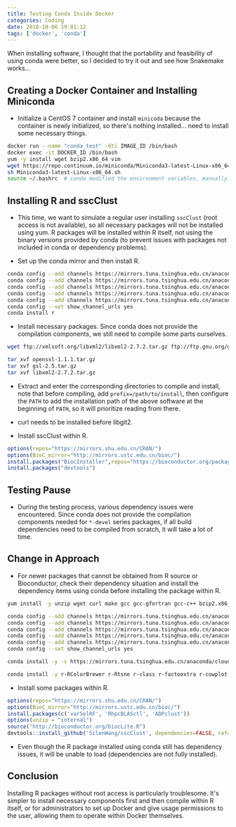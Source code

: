 ```yaml
---
title: Testing Conda Inside Docker
categories: Coding
date: 2018-10-06 19:01:12
tags: ['docker', 'conda']
---
```


When installing software, I thought that the portability and feasibility of using conda were better, so I decided to try it out and see how Snakemake works...

<!-- more -->

## Creating a Docker Container and Installing Miniconda

- Initialize a CentOS 7 container and install `minicoda` because the container is newly initialized, so there's nothing installed... need to install some necessary things.

```bash
docker run --name "conda_test" -dti IMAGE_ID /bin/bash
docker exec -it DOCKER_ID /bin/bash
yum -y install wget bzip2.x86_64 vim
wget https://repo.continuum.io/miniconda/Miniconda3-latest-Linux-x86_64.sh
sh Miniconda3-latest-Linux-x86_64.sh
source ~/.bashrc  # conda modified the environment variables, manually make it effective
```

## Installing R and sscClust

- This time, we want to simulate a regular user installing `sscClust` (root access is not available), so all necessary packages will not be installed using yum. R packages will be installed within R itself, not using the binary versions provided by conda (to prevent issues with packages not included in conda or dependency problems).

- Set up the conda mirror and then install R.

```bash
conda config --add channels https://mirrors.tuna.tsinghua.edu.cn/anaconda/pkgs/free/
conda config --add channels https://mirrors.tuna.tsinghua.edu.cn/anaconda/pkgs/main/
conda config --add channels https://mirrors.tuna.tsinghua.edu.cn/anaconda/cloud/conda-forge/
conda config --add channels https://mirrors.tuna.tsinghua.edu.cn/anaconda/pkgs/r/
conda config --add channels https://mirrors.tuna.tsinghua.edu.cn/anaconda/cloud/bioconda/
conda config --set show_channel_urls yes
conda install r
```

- Install necessary packages. Since conda does not provide the compilation components, we still need to compile some parts ourselves.

```bash
wget ftp://xmlsoft.org/libxml2/libxml2-2.7.2.tar.gz ftp://ftp.gnu.org/gnu/gsl/gsl-2.5.tar.gz https://www.openssl.org/source/openssl-1.1.1.tar.gz https://curl.haxx.se/download/curl-7.61.1.tar.gz

tar xvf openssl-1.1.1.tar.gz
tar xvf gsl-2.5.tar.gz
tar xvf libxml2-2.7.2.tar.gz
```

- Extract and enter the corresponding directories to compile and install, note that before compiling, add `prefix=/path/to/install`, then configure the `PATH` to add the installation path of the above software at the beginning of `PATH`, so it will prioritize reading from there.
- curl needs to be installed before libgit2.

- Install sscClust within R.

```R
options(repos="https://mirrors.shu.edu.cn/CRAN/")
options(BioC_mirror="http://mirrors.ustc.edu.cn/bioc/")
install.packages("BiocInstaller",repos="https://bioconductor.org/packages/3.7/bioc")
install.packages("devtools")
```

## Testing Pause

- During the testing process, various dependency issues were encountered. Since conda does not provide the compilation components needed for `*-devel` series packages, if all build dependencies need to be compiled from scratch, it will take a lot of time.

## Change in Approach

- For newer packages that cannot be obtained from R source or Bioconductor, check their dependency situation and install the dependency items using conda before installing the package within R.

```bash
yum install -y unzip wget curl make gcc gcc-gfortran gcc-c++ bzip2.x86_64 vim

conda config --add channels https://mirrors.tuna.tsinghua.edu.cn/anaconda/pkgs/free/
conda config --add channels https://mirrors.tuna.tsinghua.edu.cn/anaconda/pkgs/main/
conda config --add channels https://mirrors.tuna.tsinghua.edu.cn/anaconda/cloud/conda-forge/
conda config --add channels https://mirrors.tuna.tsinghua.edu.cn/anaconda/pkgs/r/
conda config --add channels https://mirrors.tuna.tsinghua.edu.cn/anaconda/cloud/bioconda/
conda config --set show_channel_urls yes

conda install -y -c https://mirrors.tuna.tsinghua.edu.cn/anaconda/cloud/bioconda/ bioconductor-SingleCellExperiment bioconductor-scran bioconductor-SC3 bioconductor-zinbwave bioconductor-BiocParallel

conda install -y r-RColorBrewer r-Rtsne r-class r-factoextra r-cowplot r-data.table r-ggplot2 r-MASS r-rjson r-cluster r-ks r-fields r-doParallel r-plyr r-igraph r-densityClust r-e1071 r-devtools
```

- Install some packages within R.

```R
options(repos="https://mirrors.shu.edu.cn/CRAN/")
options(BioC_mirror="http://mirrors.ustc.edu.cn/bioc/")
install.packages(c('varSelRF', 'RhpcBLASctl', 'ADPclust'))
options(unzip = "internal")
source("http://bioconductor.org/biocLite.R")
devtools::install_github('SilenWang/sscClust', dependencies=FALSE, ref="dev")
```

- Even though the R package installed using conda still has dependency issues, it will be unable to load (dependencies are not fully installed).

## Conclusion

Installing R packages without root access is particularly troublesome. It's simpler to install necessary components first and then compile within R itself, or for administrators to set up Docker and give usage permissions to the user, allowing them to operate within Docker themselves.
```